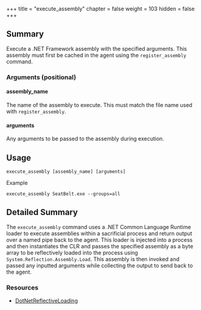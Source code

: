 +++
title = "execute_assembly"
chapter = false
weight = 103
hidden = false
+++

## Summary

Execute a .NET Framework assembly with the specified arguments. This assembly must first be cached in the agent using the `register_assembly` command.

### Arguments (positional)
#### assembly_name
The name of the assembly to execute. This must match the file name used with `register_assembly`.

#### arguments
Any arguments to be passed to the assembly during execution.

## Usage
```
execute_assembly [assembly_name] [arguments]
```

Example
```
execute_assembly SeatBelt.exe --groups=all
```

## Detailed Summary
The `execute_assembly` command uses a .NET Common Language Runtime loader to execute assemblies within a sacrificial process and return output over a named pipe back to the agent. This loader is injected into a process and then instantiates the CLR and passes the specified assembly as a byte array to be reflectively loaded into the process using `System.Reflection.Assembly.Load`. This assembly is then invoked and passed any inputted arguments while collecting the output to send back to the agent.

### Resources
- [DotNetReflectiveLoading](https://github.com/ambray/DotNetReflectiveLoading)
